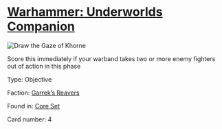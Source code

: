 # [Warhammer: Underworlds Companion](https://guidokessels.github.io/wh-underworlds)

  

![Draw the Gaze of Khorne](https://warhammerunderworlds.com/wp-content/uploads/sites/6/2017/12/004_ENG-Draw-the-Gaze-of-Khorne.png)

Score this immediately if your warband takes two or more enemy fighters out of action in this phase

Type: Objective

Faction: [Garrek’s Reavers](https://guidokessels.github.io/wh-underworlds/factions/garreks-reavers)

Found in: [Core Set](https://guidokessels.github.io/wh-underworlds/locations/core-set)

Card number: 4

